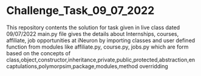 # Challenge_Task_09_07_2022
This repository contents the solution for task given in live class dated 09/07/2022 
main.py file gives the details about Internships, courses, affiliate, job opportunities at iNeuron by importing classes and user defined function from modules like 
affiliate.py, course.py, jobs.py
which are form based on the concepts of class,object,constructor,inheritance,private,public,protected,abstraction,encaptulations,polymorpsim,package,modules,method overridding
